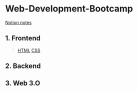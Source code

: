 # Web-Development-Bootcamp
[Notion notes](https://www.notion.so/WEB-DEVELOPMENT-eb356592631d42ae973991e3f0a7f4f7)

## 1. Frontend
>[HTML](https://github.com/NishitaErvantikar9/Frontend-Projects)
>[CSS](https://github.com/NishitaErvantikar9/Frontend-Projects)

## 2. Backend

## 3. Web 3.O

